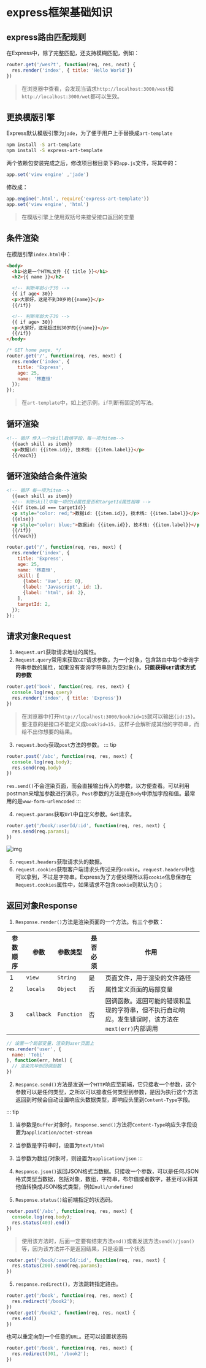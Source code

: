 # express框架基础知识
## express路由匹配规则
在Express中，除了完整匹配，还支持模糊匹配，例如：

```js
router.get('/wes?t', function(req, res, next) {
  res.render('index', { title: 'Hello World'})
})
```

> 在浏览器中查看，会发现当请求`http://localhost:3000/west`和`http://localhost:3000/wet`都可以生效。

## 更换模版引擎
Express默认模版引擎为`jade`，为了便于用户上手替换成`art-template`

```bash
npm install -S art-template
npm install -S express-art-template
```
两个依赖包安装完成之后，修改项目根目录下的`app.js`文件，将其中的：
```js
app.set('view engine' ,'jade')
```
修改成：
```js
app.engine('.html', require('express-art-template'))
app.set('view engine', 'html')
```

> 在模版引擎上使用双括号来接受接口返回的变量

## 条件渲染
在模版引擎`index.html`中：
```html
<body>
  <h1>这是一个HTML文件 {{ title }}</h1>
  <h2>{{ name }}</h2>

  <!-- 判断年龄小于30 -->
  {{ if age< 30}}
  <p>大家好，这是不到30岁的{{name}}</p>
  {{/if}}

  <!-- 判断年龄大于30 -->
  {{ if age> 30}}
  <p>大家好，这是超过到30岁的{{name}}</p>
  {{/if}}
</body>
```

```js
/* GET home page. */
router.get('/', function(req, res, next) {
  res.render('index', { 
    title: 'Express',
    age: 25,
    name: '林嘉恒'
  });
});
```

> 在`art-template`中，如上述示例，`if`判断有固定的写法。

## 循环渲染
```html
<!-- 循环 传入一个skill数组字段，每一项为item-->
  {{each skill as item}}
  <p>数据id: {{item.id}}, 技术栈: {{item.label}}</p>
  {{/each}}
```

## 循环渲染结合条件渲染
```html
<!-- 循环 每一项为item-->
  {{each skill as item}}
  <!-- 判断skill中每一项的id属性是否和targetId属性相等 -->
  {{if item.id === targetId}}
  <p style="color: red;">数据id: {{item.id}}, 技术栈: {{item.label}}</p>
  {{else}}
  <p style="color: blue;">数据id: {{item.id}}, 技术栈: {{item.label}}</p>
  {{/if}}
  {{/each}}
```

```js
router.get('/', function(req, res, next) {
  res.render('index', { 
    title: 'Express',
    age: 25,
    name: '林嘉恒',
    skill: [
      {label: 'Vue', id: 0},
      {label: 'Javascript', id: 1},
      {label: 'html', id: 2},
    ],
    targetId: 2,
  });
});
```

## 请求对象Request
1. `Request.url`获取请求地址的属性。
2. `Request.query`常用来获取`GET`请求参数，为一个对象，包含路由中每个查询字符串参数的属性，如果没有查询字符串则为空对象`{}`。**只能获得`GET`请求方式的参数**

```js
router.get('book', function(req, res, next) {
  console.log(req.query)
  res.render('index', { title: 'Express'})
})
```
> 在浏览器中打开`http://localhost:3000/book?id=15`就可以输出`{id:15}`。 要注意的是接口不能定义成`book?id=15`，这样子会解析成其他的字符串，而给不出你想要的结果。

3. `request.body`获取`post`方法的参数。
::: tip
```js
router.post('/abc', function(req, res, next) {
  console.log(req.body);
  res.send(req.body)
})
```

`res.send()`不会渲染页面，而会直接输出传入的参数，以方便查看。可以利用postman来增加参数进行演示，`Post`参数的方法是在`Body`中添加字段和值。最常用的是`www-form-urlencoded`
:::

4. `request.params`获取`Url`中自定义参数。`Get`请求。

```js
router.get('/book/:userId/:id', function(req, res, next) {
  res.send(req.params);
})
```
![img](/dovis-blog/other/87.png)

5. `request.headers`获取请求头的数据。
6. `request.cookies`获取客户端请求头传过来的`cookie`。`request.headers`中也可以拿到，不过是字符串。Express为了方便处理所以将`cookie`信息保存在`Request.cookies`属性中，如果请求不包含`cookie`则默认为{}；

## 返回对象Response
1. `Response.render()`方法是渲染页面的一个方法。有三个参数：

<!-- |参数顺序|参数|参数类型|是否必须|作用| -->
|参数顺序|参数|参数类型|是否必须|作用|
|-------|-----|------|----|-----|
|1|`view`|`String`|是|页面文件，用于渲染的文件路径|
|2|`locals`|`Object`|否|属性定义页面的局部变量|
|3|`callback`|`Function`|否|回调函数。返回可能的错误和呈现的字符串，但不执行自动响应。发生错误时，该方法在`next(err)`内部调用|

```js
// 设置一个局部变量，渲染到user页面上
res.render('user', {
  name: 'Tobi'
}, function(err, html) {
  // 渲染完毕到回调函数
})
```

2. `Response.send()`方法是发送一个`HTTP`响应至前端，它只接收一个参数，这个参数可以是任何类型，之所以可以接收任何类型到参数，是因为执行这个方法返回到时候会自动设置响应头数据类型，即响应头里到`Content-Type`字段。

::: tip
1. 当参数是`Buffer`对象时，`Response.send()`方法将`Content-Type`响应头字段设置为`application/octet-stream`
2. 当参数是字符串时，设置为`text/html`
3. 当参数为数组/对象时，则设置为`application/json`
:::

3. `Response.json()`返回JSON格式当数据。只接收一个参数，可以是任何JSON格式类型当数据，包括对象，数组，字符串，布尔值或者数字，甚至可以将其他值转换成JSON格式类型，例如`null/undefined`

4. `Response.status()`给前端指定的状态码。
```js
router.post('/abc', function(req, res, next) {
  console.log(req.body);
  res.status(403).end()
})
```
> 使用该方法时，后面一定要有结束方法`end()`或者发送方法`send()/json()`等，因为该方法并不是返回结果，只是设置一个状态

```js
router.get('/book/:userId/:id', function(req, res, next) {
  res.status(200).send(req.params);
})
```
5. `response.redirect()`，方法跳转指定路由。
```js
router.get('/book', function(req, res, next) {
  res.redirect('/book2');
})
router.get('/book2', function(req, res, next) {
  res.end()
})
```
也可以重定向到一个任意的`URL`。还可以设置状态码
```js
router.get('/book', function(req, res, next) {
  res.redirect(301, '/book2');
})
```